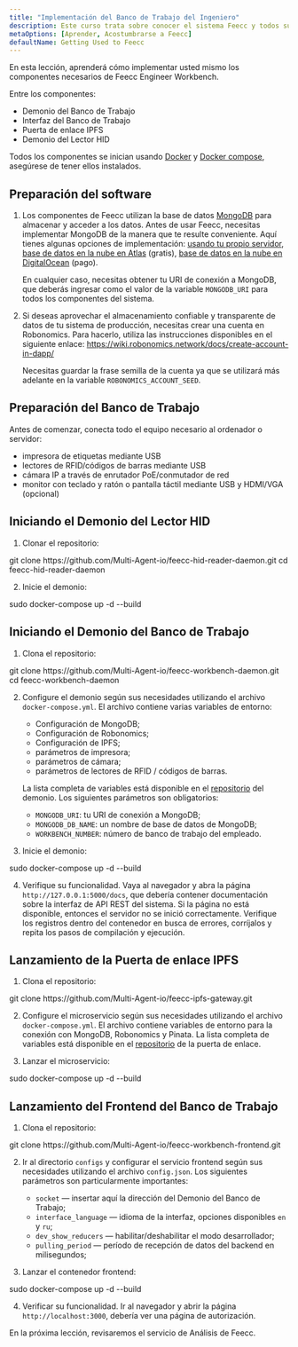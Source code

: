 ```yaml
---
title: "Implementación del Banco de Trabajo del Ingeniero"
description: Este curso trata sobre conocer el sistema Feecc y todos sus componentes.
metaOptions: [Aprender, Acostumbrarse a Feecc]
defaultName: Getting Used to Feecc
---
```


<RoboAcademyText fWeight="500">
En esta lección, aprenderá cómo implementar usted mismo los componentes necesarios de Feecc Engineer Workbench.
</RoboAcademyText>

Entre los componentes:

- Demonio del Banco de Trabajo
- Interfaz del Banco de Trabajo
- Puerta de enlace IPFS
- Demonio del Lector HID

Todos los componentes se inician usando [Docker](https://docs.docker.com/engine/install/ubuntu/) y [Docker compose](https://docs.docker.com/compose/), asegúrese de tener ellos instalados.

## Preparación del software

1. Los componentes de Feecc utilizan la base de datos [MongoDB](https://www.mongodb.com/) para almacenar y acceder a los datos. Antes de usar Feecc, necesitas implementar MongoDB de la manera que te resulte conveniente. Aquí tienes algunas opciones de implementación: [usando tu propio servidor](https://www.mongodb.com/try/download/community), [base de datos en la nube en Atlas](https://www.mongodb.com/atlas) (gratis), [base de datos en la nube en DigitalOcean](https://www.digitalocean.com/products/managed-databases-mongodb) (pago). 
    
    En cualquier caso, necesitas obtener tu URI de conexión a MongoDB, que deberás ingresar como el valor de la variable `MONGODB_URI` para todos los componentes del sistema.
    
2. Si deseas aprovechar el almacenamiento confiable y transparente de datos de tu sistema de producción, necesitas crear una cuenta en Robonomics. Para hacerlo, utiliza las instrucciones disponibles en el siguiente enlace: https://wiki.robonomics.network/docs/create-account-in-dapp/
    
    Necesitas guardar la frase semilla de la cuenta ya que se utilizará más adelante en la variable `ROBONOMICS_ACCOUNT_SEED`.

## Preparación del Banco de Trabajo

Antes de comenzar, conecta todo el equipo necesario al ordenador o servidor:

- impresora de etiquetas mediante USB
- lectores de RFID/códigos de barras mediante USB
- cámara IP a través de enrutador PoE/conmutador de red
- monitor con teclado y ratón o pantalla táctil mediante USB y HDMI/VGA (opcional)

## Iniciando el Demonio del Lector HID

1. Clonar el repositorio:

<LessonCodeWrapper language="bash" codeClass="big-code">
git clone https://github.com/Multi-Agent-io/feecc-hid-reader-daemon.git
cd feecc-hid-reader-daemon
</LessonCodeWrapper>

2. Inicie el demonio:

<LessonCodeWrapper language="bash">
sudo docker-compose up -d --build
</LessonCodeWrapper>

## Iniciando el Demonio del Banco de Trabajo

1. Clona el repositorio:

<LessonCodeWrapper language="bash" codeClass="big-code">
git clone https://github.com/Multi-Agent-io/feecc-workbench-daemon.git
cd feecc-workbench-daemon
</LessonCodeWrapper>

2. Configure el demonio según sus necesidades utilizando el archivo `docker-compose.yml`. El archivo contiene varias variables de entorno:

    - Configuración de MongoDB;
    - Configuración de Robonomics;
    - Configuración de IPFS;
    - parámetros de impresora;
    - parámetros de cámara;
    - parámetros de lectores de RFID / códigos de barras.
    
    La lista completa de variables está disponible en el [repositorio](https://github.com/Multi-Agent-io/feecc-workbench-daemon) del demonio. Los siguientes parámetros son obligatorios:
    
    - `MONGODB_URI`: tu URI de conexión a MongoDB;
    - `MONGODB_DB_NAME`: un nombre de base de datos de MongoDB;
    - `WORKBENCH_NUMBER`: número de banco de trabajo del empleado.

3. Inicie el demonio:

<LessonCodeWrapper language="bash">
sudo docker-compose up -d --build
</LessonCodeWrapper>

4. Verifique su funcionalidad. Vaya al navegador y abra la página `http://127.0.0.1:5000/docs`, que debería contener documentación sobre la interfaz de API REST del sistema. Si la página no está disponible, entonces el servidor no se inició correctamente. Verifique los registros dentro del contenedor en busca de errores, corríjalos y repita los pasos de compilación y ejecución.

## Lanzamiento de la Puerta de enlace IPFS

1. Clona el repositorio:

<LessonCodeWrapper language="bash" codeClass="big-code">
git clone https://github.com/Multi-Agent-io/feecc-ipfs-gateway.git
</LessonCodeWrapper>


2. Configure el microservicio según sus necesidades utilizando el archivo `docker-compose.yml`. El archivo contiene variables de entorno para la conexión con MongoDB, Robonomics y Pinata. La lista completa de variables está disponible en el [repositorio](https://github.com/Multi-Agent-io/feecc-ipfs-gateway) de la puerta de enlace.

3. Lanzar el microservicio:

<LessonCodeWrapper language="bash">
sudo docker-compose up -d --build
</LessonCodeWrapper>

## Lanzamiento del Frontend del Banco de Trabajo

1. Clona el repositorio:

<LessonCodeWrapper language="bash">
git clone https://github.com/Multi-Agent-io/feecc-workbench-frontend.git
</LessonCodeWrapper>

2. Ir al directorio `configs` y configurar el servicio frontend según sus necesidades utilizando el archivo `config.json`. Los siguientes parámetros son particularmente importantes:
    - `socket` — insertar aquí la dirección del Demonio del Banco de Trabajo;
    - `interface_language` — idioma de la interfaz, opciones disponibles `en` y `ru`;
    - `dev_show_reducers` — habilitar/deshabilitar el modo desarrollador;
    - `pulling_period` — período de recepción de datos del backend en milisegundos;

3. Lanzar el contenedor frontend:

<LessonCodeWrapper language="bash">
sudo docker-compose up -d --build
</LessonCodeWrapper>

4. Verificar su funcionalidad. Ir al navegador y abrir la página `http://localhost:3000`, debería ver una página de autorización.

<RoboAcademyText fWeight="500">
En la próxima lección, revisaremos el servicio de Análisis de Feecc.
</RoboAcademyText>